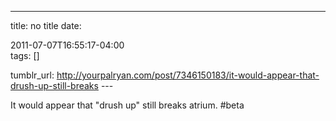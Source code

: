 ---
title: no title
date:

 2011-07-07T16:55:17-04:00  
tags:  []

tumblr_url:
http://yourpalryan.com/post/7346150183/it-would-appear-that-drush-up-still-breaks
\-\--

It would appear that "drush up" still breaks atrium. \#beta

